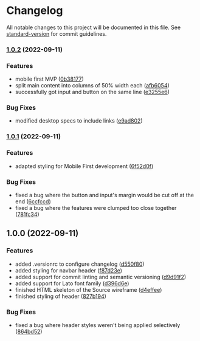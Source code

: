 # Changelog

All notable changes to this project will be documented in this file. See [standard-version](https://github.com/conventional-changelog/standard-version) for commit guidelines.

### [1.0.2](https://github.com/Operaismo/Source/compare/v1.0.1...v1.0.2) (2022-09-11)


### Features

* mobile first MVP ([0b38177](https://github.com/Operaismo/Source/commits/0b3817784727d4b4d6e6183e5ee2a9b25deef636))
* split main content into columns of 50% width each ([afb6054](https://github.com/Operaismo/Source/commits/afb6054748e7a50026b44e7d822d219312485ca5))
* successfully got input and button on the same line ([e3255e6](https://github.com/Operaismo/Source/commits/e3255e62d388a623595fefd91210248896fa3e2d))


### Bug Fixes

* modified desktop specs to include links ([e9ad802](https://github.com/Operaismo/Source/commits/e9ad802cdd8c5b78749d2354a51e4c5a48f6b40a))

### [1.0.1](https://github.com/Operaismo/Source/compare/v1.0.0...v1.0.1) (2022-09-11)


### Features

* adapted styling for Mobile First development ([6f52d0f](https://github.com/Operaismo/Source/commits/6f52d0fe7548ec8040078efb2293e3dbdc52de52))


### Bug Fixes

* fixed a bug where the button and input's margin would be cut off at the end ([6ccfccd](https://github.com/Operaismo/Source/commits/6ccfccdb879db5644461d678329d751477b01970))
* fixed a bug where the features were clumped too close together ([781fc34](https://github.com/Operaismo/Source/commits/781fc34dd790a6998b32bcc5bcb24bdcc78fbda2))

## 1.0.0 (2022-09-11)


### Features

* added .versionrc to configure changelog ([d550f80](https://github.com/Operaismo/Source/commits/d550f804599d68ffb79e55f70893711e20dab634))
* added styling for navbar header ([f87d23e](https://github.com/Operaismo/Source/commits/f87d23e6553d0eeab7f87fffdca54ce85ebff719))
* added support for commit linting and semantic versioning ([d9d91f2](https://github.com/Operaismo/Source/commits/d9d91f2ba90bb18820604da9fbee844f262a2561))
* added support for Lato font family ([d396d6e](https://github.com/Operaismo/Source/commits/d396d6e4cfd3031e8fd441e36bee20dd676d37dc))
* finished HTML skeleton of the Source wireframe ([d4effee](https://github.com/Operaismo/Source/commits/d4effee31aa482373d5f35e2c86f611e89449c28))
* finished styling of header ([827b194](https://github.com/Operaismo/Source/commits/827b1945b07b85eee2797517a38f70d91e0659aa))


### Bug Fixes

* fixed a bug where header styles weren't being applied selectively ([864bd52](https://github.com/Operaismo/Source/commits/864bd52ba7b955469137437d4a2c621547269e22))
